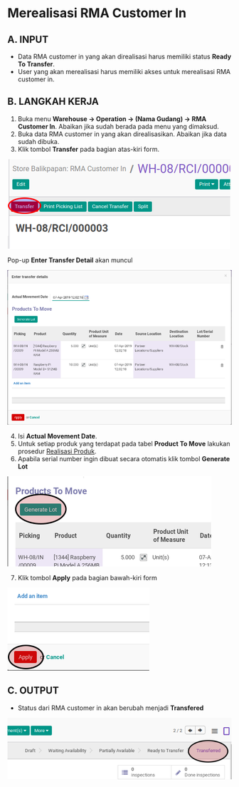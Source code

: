 # Merealisasi RMA Customer In

## A. INPUT

* Data RMA customer in yang akan direalisasi harus memiliki status **Ready To Transfer**.
* User yang akan merealisasi harus memiliki akses untuk merealisasi RMA customer in.

## B. LANGKAH KERJA

1. Buka menu **Warehouse -> Operation -> (Nama Gudang) -> RMA Customer In**. Abaikan jika sudah berada
pada menu yang dimaksud.
2. Buka data RMA customer in yang akan direalisasikan. Abaikan jika data sudah dibuka.
3. Klik tombol **Transfer** pada bagian atas-kiri form.


![](../../img/rma-customer-in/tombol-transfer.png)

Pop-up **Enter Transfer Detail** akan muncul

![](../../img/rma-customer-in/pop-up-enter-transfer-detail.png)

4. Isi **Actual Movement Date**.
5. Untuk setiap produk yang terdapat pada tabel **Product To Move** lakukan prosedur [Realisasi Produk](./transfer-product.md).
6. Apabila serial number ingin dibuat secara otomatis klik tombol **Generate Lot**

![](../../img/rma-customer-in/tombol-generate-lot.png)

7. Klik tombol **Apply** pada bagian bawah-kiri form

![](../../img/rma-customer-in/tombol-apply-transfer-detail.png)

## C. OUTPUT

* Status dari RMA customer in akan berubah menjadi **Transfered**

![](../../img/rma-customer-in/status-transfered.png)
